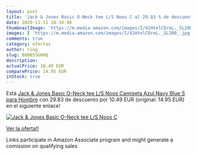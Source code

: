 ```yaml
---
layout: post
title: 'Jack & Jones Basic O-Neck tee L/S Noos C al 29.83 % de descuento'
date: 2020-11-11 18:34:40
thumbnailImage: 'https://m.media-amazon.com/images/I/41HtelCQreL._SL200_.jpg'
images: [ 'https://m.media-amazon.com/images/I/41HtelCQreL._SL200_.jpg' ]
comments: true
category: ofertas
author: ring
slug: B0085SG0HQ
description:
actualPrice: 10.49 EUR
comparePrice: 14.95 EUR
inStock: true
---
```


Está [Jack & Jones Basic O-Neck tee L/S Noos Camiseta  Azul  Navy Blue   S para Hombre](https://www.amazon.es/dp/B0085SG0HQ/?tag=tolees-21) con 29.83 de descuento por 10.49 EUR (original: 14.95 EUR) en el siguiente enlace!

[![Jack & Jones Basic O-Neck tee L/S Noos C](https://m.media-amazon.com/images/I/41HtelCQreL._SL200_.jpg)](https://www.amazon.es/dp/B0085SG0HQ/?tag=tolees-21)

[Ver la oferta!!](https://www.amazon.es/dp/B0085SG0HQ/?tag=tolees-21)

Links participate in Amazon Associate program and might generate a comission on qualifying sales


